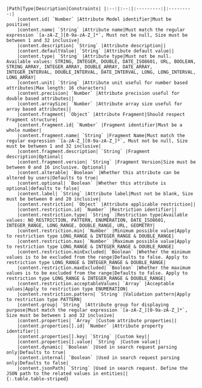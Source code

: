     |Path|Type|Description|Constraints| |:--:|:--:|:---------:|:---------:|
        |content.id| `Number` |Attribute Model identifier|Must be positive|
        |content.name| `String` |Attribute name|Must match the regular expression `[a-zA-Z_][0-9a-zA-Z_]*`, Must not be null, Size must be between 1 and 32 inclusive|
        |content.description| `String` |Attribute description||
        |content.defaultValue| `String` |Attribute default value||
        |content.type| `String` |Attribute type|Must not be null. Available values: STRING, INTEGER, DOUBLE, DATE_ISO8601, URL, BOOLEAN, STRING_ARRAY, INTEGER_ARRAY, DOUBLE_ARRAY, DATE_ARRAY, INTEGER_INTERVAL, DOUBLE_INTERVAL, DATE_INTERVAL, LONG, LONG_INTERVAL, LONG_ARRAY|
        |content.unit| `String` |Attribute unit useful for number based attributes|Max length: 16 characters|
        |content.precision| `Number` |Attribute precision useful for double based attributes||
        |content.arraySize| `Number` |Attribute array size useful for array based attributes||
        |content.fragment| `Object` |Attribute Fragment|Should respect Fragment structure|
        |content.fragment.id| `Number` |Fragment identifier|Must be a whole number|
        |content.fragment.name| `String` |Fragment Name|Must match the regular expression `[a-zA-Z_][0-9a-zA-Z_]*`, Must not be null, Size must be between 1 and 32 inclusive|
        |content.fragment.description| `String` |Fragment description|Optional|
        |content.fragment.version| `String` |Fragment Version|Size must be between 0 and 16 inclusive. Optional|
        |content.alterable| `Boolean` |Whether this attribute can be altered by users|Defaults to true|
        |content.optional| `Boolean` |Whether this attribute is optional|defaults to false|
        |content.label| `String` |Attribute label|Must not be blank, Size must be between 0 and 20 inclusive|
        |content.restriction| `Object` |Attribute applicable restriction||
        |content.restriction.id| `Number` |Restriction identifier||
        |content.restriction.type| `String` |Restriction type|Available values: NO_RESTRICTION, PATTERN, ENUMERATION, DATE_ISO8601, INTEGER_RANGE, LONG_RANGE, DOUBLE_RANGE, URL, GEOMETRY|
        |content.restriction.min| `Number` |Minimum possible value|Apply to restriction type LONG_RANGE & INTEGER_RANGE & DOUBLE_RANGE|
        |content.restriction.max| `Number` |Maximum possible value|Apply to restriction type LONG_RANGE & INTEGER_RANGE & DOUBLE_RANGE|
        |content.restriction.minExcluded| `Boolean` |Whether the minimum values is to be excluded from the range|Defaults to false. Apply to restriction type LONG_RANGE & INTEGER_RANGE & DOUBLE_RANGE|
        |content.restriction.maxExcluded| `Boolean` |Whether the maximum values is to be excluded from the range|Defaults to false. Apply to restriction type LONG_RANGE & INTEGER_RANGE & DOUBLE_RANGE|
        |content.restriction.acceptableValues| `Array` |Acceptable values|Apply to restriction type ENUMERATION|
        |content.restriction.pattern| `String` |Validation pattern|Apply to restriction type PATTERN|
        |content.group| `String` |Attribute group for displaying purpose|Must match the regular expression `[a-zA-Z_][0-9a-zA-Z_]*`, Size must be between 1 and 32 inclusive|
        |content.properties| `Array` |Custom attribute properties||
        |content.properties[].id| `Number` |Attribute property identifier||
        |content.properties[].key| `String` |Custom key||
        |content.properties[].value| `String` |Custom value||
        |content.dynamic| `Boolean` |Used in search request parsing only|Defaults to true|
        |content.internal| `Boolean` |Used in search request parsing only|Defaults to false|
        |content.jsonPath| `String` |Used in search request. Define the JSON path to the related values in entities||
    {:.table.table-striped}
